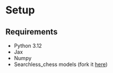 # Setup
## Requirements 
- Python 3.12
- Jax
- Numpy
- Searchless_chess models (fork it [here](https://github.com/google-deepmind/searchless_chess.git/))